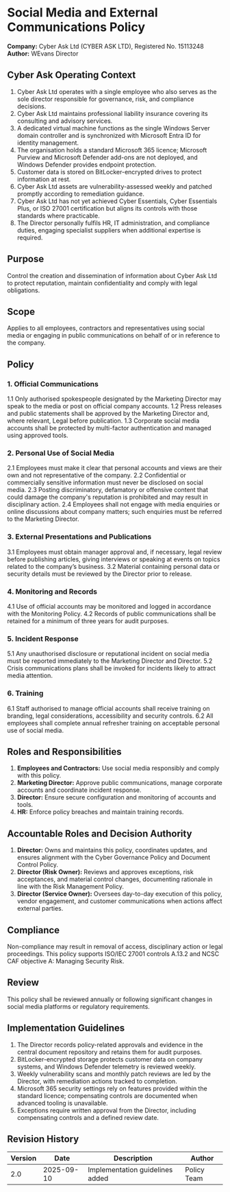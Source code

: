 # Social Media and External Communications Policy

**Company:** Cyber Ask Ltd (CYBER ASK LTD), Registered No. 15113248
**Author:** WEvans Director

## Cyber Ask Operating Context

1. Cyber Ask Ltd operates with a single employee who also serves as the sole director responsible for governance, risk, and compliance decisions.
2. Cyber Ask Ltd maintains professional liability insurance covering its consulting and advisory services.
3. A dedicated virtual machine functions as the single Windows Server domain controller and is synchronized with Microsoft Entra ID for identity management.
4. The organisation holds a standard Microsoft 365 licence; Microsoft Purview and Microsoft Defender add-ons are not deployed, and Windows Defender provides endpoint protection.
5. Customer data is stored on BitLocker-encrypted drives to protect information at rest.
6. Cyber Ask Ltd assets are vulnerability-assessed weekly and patched promptly according to remediation guidance.
7. Cyber Ask Ltd has not yet achieved Cyber Essentials, Cyber Essentials Plus, or ISO 27001 certification but aligns its controls with those standards where practicable.
8. The Director personally fulfils HR, IT administration, and compliance duties, engaging specialist suppliers when additional expertise is required.



## Purpose
Control the creation and dissemination of information about Cyber Ask Ltd to protect reputation, maintain confidentiality and comply with legal obligations.

## Scope
Applies to all employees, contractors and representatives using social media or engaging in public communications on behalf of or in reference to the company.

## Policy
### 1. Official Communications
1.1 Only authorised spokespeople designated by the Marketing Director may speak to the media or post on official company accounts.
1.2 Press releases and public statements shall be approved by the Marketing Director and, where relevant, Legal before publication.
1.3 Corporate social media accounts shall be protected by multi-factor authentication and managed using approved tools.

### 2. Personal Use of Social Media
2.1 Employees must make it clear that personal accounts and views are their own and not representative of the company.
2.2 Confidential or commercially sensitive information must never be disclosed on social media.
2.3 Posting discriminatory, defamatory or offensive content that could damage the company's reputation is prohibited and may result in disciplinary action.
2.4 Employees shall not engage with media enquiries or online discussions about company matters; such enquiries must be referred to the Marketing Director.

### 3. External Presentations and Publications
3.1 Employees must obtain manager approval and, if necessary, legal review before publishing articles, giving interviews or speaking at events on topics related to the company’s business.
3.2 Material containing personal data or security details must be reviewed by the Director prior to release.

### 4. Monitoring and Records
4.1 Use of official accounts may be monitored and logged in accordance with the Monitoring Policy.
4.2 Records of public communications shall be retained for a minimum of three years for audit purposes.

### 5. Incident Response
5.1 Any unauthorised disclosure or reputational incident on social media must be reported immediately to the Marketing Director and Director.
5.2 Crisis communications plans shall be invoked for incidents likely to attract media attention.

### 6. Training
6.1 Staff authorised to manage official accounts shall receive training on branding, legal considerations, accessibility and security controls.
6.2 All employees shall complete annual refresher training on acceptable personal use of social media.

## Roles and Responsibilities
1. **Employees and Contractors:** Use social media responsibly and comply with this policy.
2. **Marketing Director:** Approve public communications, manage corporate accounts and coordinate incident response.
3. **Director:** Ensure secure configuration and monitoring of accounts and tools.
4. **HR:** Enforce policy breaches and maintain training records.

## Accountable Roles and Decision Authority

1. **Director:** Owns and maintains this policy, coordinates updates, and ensures alignment with the Cyber Governance Policy and Document Control Policy.
2. **Director (Risk Owner):** Reviews and approves exceptions, risk acceptances, and material control changes, documenting rationale in line with the Risk Management Policy.
3. **Director (Service Owner):** Oversees day-to-day execution of this policy, vendor engagement, and customer communications when actions affect external parties.


## Compliance
Non-compliance may result in removal of access, disciplinary action or legal proceedings. This policy supports ISO/IEC 27001 controls A.13.2 and NCSC CAF objective A: Managing Security Risk.

## Review
This policy shall be reviewed annually or following significant changes in social media platforms or regulatory requirements.

## Implementation Guidelines
1. The Director records policy-related approvals and evidence in the central document repository and retains them for audit purposes.
2. BitLocker-encrypted storage protects customer data on company systems, and Windows Defender telemetry is reviewed weekly.
3. Weekly vulnerability scans and monthly patch reviews are led by the Director, with remediation actions tracked to completion.
4. Microsoft 365 security settings rely on features provided within the standard licence; compensating controls are documented when advanced tooling is unavailable.
5. Exceptions require written approval from the Director, including compensating controls and a defined review date.


## Revision History

| Version | Date | Description | Author |
| ------- | ---------- | ----------------------- | ------ |
| 2.0     | 2025-09-10 | Implementation guidelines added | Policy Team |

